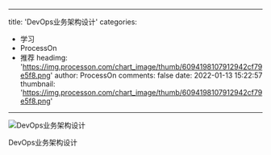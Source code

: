 
---
title: 'DevOps业务架构设计'
categories: 
 - 学习
 - ProcessOn
 - 推荐
headimg: 'https://img.processon.com/chart_image/thumb/6094198107912942cf79e5f8.png'
author: ProcessOn
comments: false
date: 2022-01-13 15:22:57
thumbnail: 'https://img.processon.com/chart_image/thumb/6094198107912942cf79e5f8.png'
---

<div>   
<img class="thumb" alt="DevOps业务架构设计" src="https://img.processon.com/chart_image/thumb/6094198107912942cf79e5f8.png" referrerpolicy="no-referrer">
<p>DevOps业务架构设计</p>  
</div>
            
